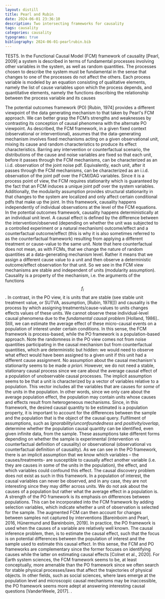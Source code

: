 ```yaml
---
layout: distill
title: Pearl and Rubin
date: 2024-06-01 23:36:10
description: Two intersecting frameworks for causality
tags: causality
categories: causality
typograms: true
bibliography: 2024-06-01-pearlrubin.bib
---
```


TEST5. In the Functional Causal Model (FCM) framework of causality  <d-cite key="pearl2009causality"></d-cite> [Pearl, 2009] a system is described in
terms of fundamental processes involving other variables in the system, as well as
random quantities. The processes chosen to describe the system must be fundamental in the sense that 
changes to one of the processes do not affect the others.
Each process variable is modeled by an equation consisting of qualitative elements,
namely the list of cause variables upon which the process depends, and quantitative elements, namely the functions describing the relationship between the
process variable and its causes

The potential outcomes framework (PO) <d-cite key="rubin1974estimating"></d-cite> [Rubin, 1974] provides a different viewpoint of the
data generating mechanism to that taken by Pearl's FCM approach.  We can better grasp the FCM’s strengths
and weaknesses by contrasting its conception of causal phenomena with the alternate
PO viewpoint. As described, the FCM framework, in a given fixed context (observational or
interventional), assumes that the data-generating mechanism involves fixed mechanisms
acting on a given observational unit, mixing its cause and random characteristics to
produce its effect characteristics. Barring any intervention or counterfactual scenario, the
distributions of the cause and noise variables are fixed so that each unit, before it passes
through the FCM mechanisms, can be characterized as an i.i.d. observation of the joint
noise pdf. Equivalently, each unit, after it passes through the FCM mechanisms, can
be characterized as an i.i.d. observation of the joint pdf over the FCM/DAG variables.
Since it is a process point of view, the FCM requires stationarity which is guaranteed by
the fact that an FCM induces a unique joint pdf over the system variables. Additionally,
the modularity assumption provides structural stationarity in that changes to the system
are localized and only affect certain conditional pdfs that make up the joint. In this
framework, causality happens independently of individual observations at the level of the
FCM equations. In the potential outcomes framework, causality happens deterministically
at an individual unit level. A causal effect is defined by the difference between the
intervention/observed (depending on whether the unit was subjected to a controlled
experiment or a natural mechanism) outcome/effect and a counterfactual outcome/effect
(this is why it is also sometimes referred to as the counterfactual framework) resulting
from applying a different treatment or cause-value to the same unit. Note that here
counterfactual does not mean, as with FCMs, that we change the nature of random
quantities at a data-generating mechanism level. Rather it means that we assign a different
cause value to a unit and then observe a deterministic outcome/effect observation for
that unit. So we see in the FCM view mechanisms are stable and independent of units (modularity assumption). Causality is a property of the mechanism, i.e. the arguments of the functions $$f_i$$.  In contrast, in the PO view, it is units that are stable (see stable unit treatment value, or SUTVA, assumption,<d-cite key="pearl2009causality"></d-cite> [Rubin, 1978])) and causality is the process by which assigning treatments/cause-values to units changes effects values of these units.   We cannot observe these individual-level causal phenomena due to the _fundamental causal problem_ <d-cite key="pearl2009causality"></d-cite> [Holland, 1986].. Still, we can estimate the average effect of these micro-causal events on a  population of interest  under certain conditions. In this sense, the FCM framework is process-based, while the PO framework is a population-based approach.  Note the randomness in the PO view comes not from noise quantities participating in the causal mechanism but from counterfactual quantities, which are deterministic but hidden: we would need to observe what effect would have been assigned to a given unit if this unit  had a different cause assignment.  No assumption about the causal mechanism's stationarity seems to be made _a priori_. However, we do not need a stable, stationary causal process since we care about the average causal effect of a population of unobservable causal processes. The implicit assumption seems to be that a unit is characterized by a vector of variables relative to a population. This vector includes all the variables that are causes for _some_ of the units in the population. In other words, since we only care about the average population effect, the population may contain units whose causes and effects result from heterogeneous mechanisms.  Since, in this framework, the desired causal quantity to be estimated is a population property, it is important to account for the differences between the sample and the population that is the object of the causal query. Fulfilment of assumptions, such as _Ignorability/unconfoundedness_ and _positivity/overlap_, determine whether the population causal quantity can be identified, even given infinite data, from the sample. These assumptions take different forms depending on whether the sample is experimental (intervention vs counterfactual definition of causality) or observational (observational vs counterfactual definition of causality). As we can see in the PO framework, there is an implicit assumption that we know which variables – the causes/treatments-  are susceptible  to causally affect another variable (i.e. they are causes in some of the units in the population), the effect, and which variables could confound this effect.  The causal discovery problem does not exist as such in this framework. In a population of interest, the causal variables can never be observed, and in any case, they are not interesting since they may differ across units. We do not ask about the causes of a population but rather what the average effect in a population is. A strength of the PO framework is its emphasis on differences between populations. This can be incorporated into the FCM framework by adding selection variables, which indicate whether a unit of observation is selected for the sample. The augmented FCM can then account for changes between samples not captured by interventions <d-cite key="pearl2009causality"></d-cite> [Bareinboim and Pearl, 2016, Hünermund and Bareinboim, 2019]. In practice, the PO framework is used  when the causes of a variable are relatively well known. The causal inference problem, then, is to estimate the causal effect, such that the focus is on potential differences between the population of interest and the sample used to estimate this causal effect. In this sense, the FCM and PO frameworks are complementary since the former focuses on identifying causes while the latter on estimating causal effects  <d-cite key="pearl2009causality"></d-cite> [Colnet et al., 2020]. For Earth system sciences, the FCM framework seems to be, at least conceptually, more amenable than the PO framework since we often search for stable physical processes/laws that affect the trajectories of physical objects. In other fields, such as social sciences, where laws emerge at the population level and microscopic causal mechanisms may be inaccessible, the PO framework seems more adept at answering interesting causal questions <d-cite key="pearl2009causality"></d-cite> [VanderWeele, 2017].
.
